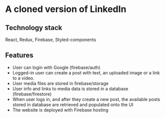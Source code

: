 # A cloned version of LinkedIn

## Technology stack
React, Redux, Firebase, Styled-components

## Features
- User can login with Google (firebase/auth)
- Logged-in user can create a post with text, an uploaded image or a link to a video. 
- User media files are stored in firebase/storage
- User info and links to media data is stored in a database (firebase/firestore)
- When user logs in, and after they create a new post, the available posts stored in database are retrieved and populated onto the UI
- The website is deployed with Firebase hosting
